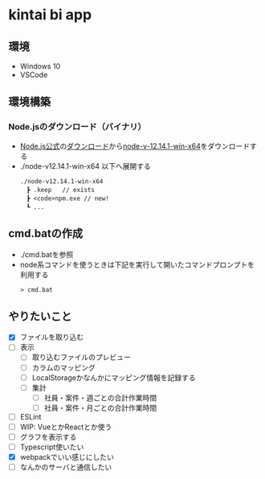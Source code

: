 # kintai bi app

## 環境

- Windows 10
- VSCode

## 環境構築

### Node.jsのダウンロード（バイナリ）

- [Node.js公式](https://nodejs.org/ja/)の[ダウンロード](https://nodejs.org/ja/download/)から[node-v-12.14.1-win-x64](https://nodejs.org/dist/v12.14.1/node-v12.14.1-win-x64.zip)をダウンロードする
- ./node-v12.14.1-win-x64 以下へ展開する
  ```
  ./node-v12.14.1-win-x64
  　┣ .keep   // exists
  　┣ <code>npm.exe // new!
  　┗ ...
  ```

## cmd.batの作成

- ./cmd.batを参照
- node系コマンドを使うときは下記を実行して開いたコマンドプロンプトを利用する
  ```
  > cmd.bat
  ```

## やりたいこと

- [x] ファイルを取り込む
- [ ] 表示
  - [ ] 取り込むファイルのプレビュー
  - [ ] カラムのマッピング
  - [ ] LocalStorageかなんかにマッピング情報を記録する
  - [ ] 集計
    - [ ] 社員・案件・週ごとの合計作業時間
    - [ ] 社員・案件・月ごとの合計作業時間
- [ ] ESLint
- [ ] WIP: VueとかReactとか使う
- [ ] グラフを表示する
- [ ] Typescript使いたい
- [x] webpackでいい感じにしたい
- [ ] なんかのサーバと通信したい
